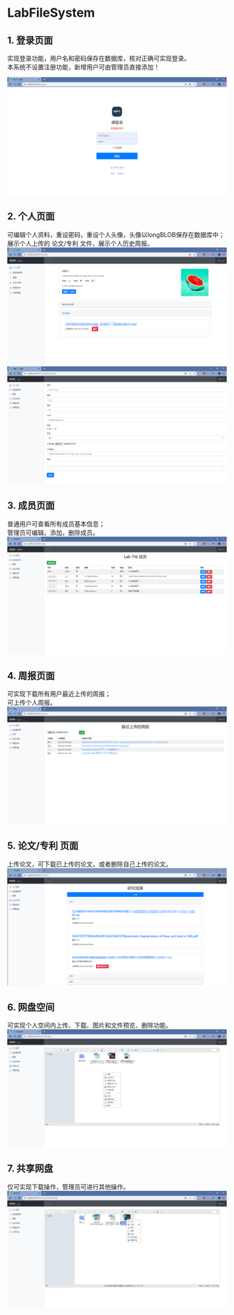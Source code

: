 # LabFileSystem
## 1. 登录页面
实现登录功能，用户名和密码保存在数据库，核对正确可实现登录。  
本系统不设置注册功能，新增用户可由管理员直接添加！
  
![image](https://github.com/zzm96/LabFileSystem/blob/master/image/1.png)
## 2. 个人页面
可编辑个人资料，重设密码，重设个人头像，头像以longBLOB保存在数据库中；  
展示个人上传的 论文/专利 文件，展示个人历史周报。
![image](https://github.com/zzm96/LabFileSystem/blob/master/image/2.png)
![image](https://github.com/zzm96/LabFileSystem/blob/master/image/3.png)
## 3. 成员页面
普通用户可查看所有成员基本信息；  
管理员可编辑，添加，删除成员。  
![image](https://github.com/zzm96/LabFileSystem/blob/master/image/5.png)

## 4. 周报页面
可实现下载所有用户最近上传的周报；  
可上传个人周报。
![image](https://github.com/zzm96/LabFileSystem/blob/master/image/7.png)
## 5. 论文/专利 页面
上传论文，可下载已上传的论文，或者删除自己上传的论文。  
![image](https://github.com/zzm96/LabFileSystem/blob/master/image/8.png)
## 6. 网盘空间
可实现个人空间内上传、下载、图片和文件预览、删除功能。
![image](https://github.com/zzm96/LabFileSystem/blob/master/image/9.png)
## 7. 共享网盘
仅可实现下载操作，管理员可进行其他操作。
![image](https://github.com/zzm96/LabFileSystem/blob/master/image/10.png)

